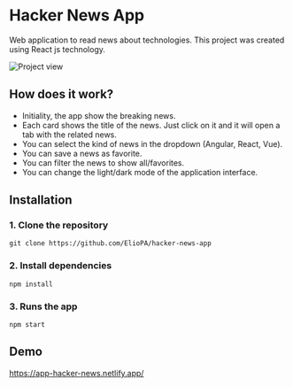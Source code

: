 # Hacker News App

Web application to read news about technologies. This project was created using React js technology.

![Project view](https://res.cloudinary.com/imagegalleryapp/image/upload/v1655863023/app-news-image_ok4qqa.png)

## How does it work?

 - Initiality, the app show the breaking news.
 - Each card shows the title of the news. Just click on it and it will open a tab with the related news.
 - You can select the kind of news in the dropdown (Angular, React, Vue).
 - You can save a news as favorite.
 - You can filter the news to show all/favorites.
 - You can change the light/dark mode of the application interface.

## Installation

### 1. Clone the repository

```
git clone https://github.com/ElioPA/hacker-news-app
```
   
### 2. Install dependencies

```
npm install
```

### 3. Runs the app

```
npm start
```

## Demo

https://app-hacker-news.netlify.app/

